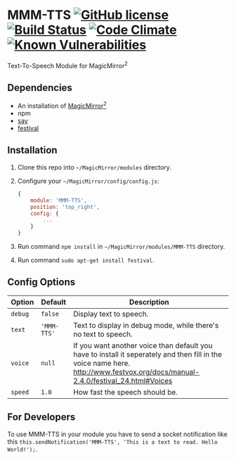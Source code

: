 # MMM-TTS [![GitHub license](https://img.shields.io/badge/license-MIT-blue.svg?style=flat)](https://raw.githubusercontent.com/fewieden/MMM-TTS/master/LICENSE) [![Build Status](https://travis-ci.org/fewieden/MMM-TTS.svg?branch=master)](https://travis-ci.org/fewieden/MMM-TTS) [![Code Climate](https://codeclimate.com/github/fewieden/MMM-TTS/badges/gpa.svg?style=flat)](https://codeclimate.com/github/fewieden/MMM-TTS) [![Known Vulnerabilities](https://snyk.io/test/github/fewieden/mmm-tts/badge.svg)](https://snyk.io/test/github/fewieden/mmm-tts)

Text-To-Speech Module for MagicMirror<sup>2</sup>

## Dependencies

* An installation of [MagicMirror<sup>2</sup>](https://github.com/MichMich/MagicMirror)
* npm
* [say](https://www.npmjs.com/package/say)
* [festival](http://www.cstr.ed.ac.uk/projects/festival/)

## Installation

1. Clone this repo into `~/MagicMirror/modules` directory.
1. Configure your `~/MagicMirror/config/config.js`:

    ```js
    {
        module: 'MMM-TTS',
        position: 'top_right',
        config: {
            ...
        }
    }
    ```

1. Run command `npm install` in `~/MagicMirror/modules/MMM-TTS` directory.
1. Run command `sudo apt-get install festival`.

## Config Options

| **Option** | **Default** | **Description** |
| --- | --- | --- |
| `debug` | `false` | Display text to speech. |
| `text` | `'MMM-TTS'` | Text to display in debug mode, while there's no text to speech. |
| `voice` | `null` | If you want another voice than default you have to install it seperately and then fill in the voice name here. <http://www.festvox.org/docs/manual-2.4.0/festival_24.html#Voices> |
| `speed` | `1.0` | How fast the speech should be. |

## For Developers

To use MMM-TTS in your module you have to send a socket notification like this `this.sendNotification('MMM-TTS', 'This is a text to read. Hello World!');`.
